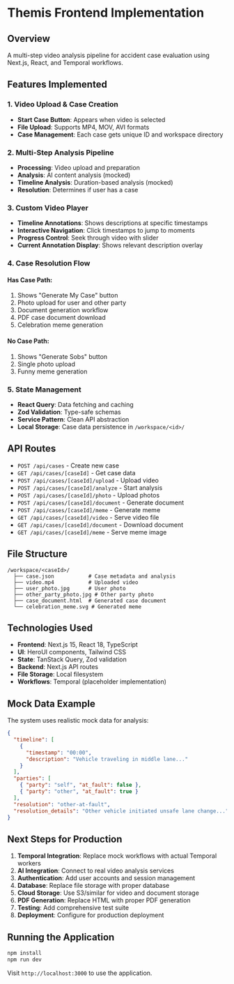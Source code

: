 # Themis Frontend Implementation

## Overview
A multi-step video analysis pipeline for accident case evaluation using Next.js, React, and Temporal workflows.

## Features Implemented

### 1. Video Upload & Case Creation
- **Start Case Button**: Appears when video is selected
- **File Upload**: Supports MP4, MOV, AVI formats
- **Case Management**: Each case gets unique ID and workspace directory

### 2. Multi-Step Analysis Pipeline
- **Processing**: Video upload and preparation
- **Analysis**: AI content analysis (mocked)
- **Timeline Analysis**: Duration-based analysis (mocked)
- **Resolution**: Determines if user has a case

### 3. Custom Video Player
- **Timeline Annotations**: Shows descriptions at specific timestamps
- **Interactive Navigation**: Click timestamps to jump to moments
- **Progress Control**: Seek through video with slider
- **Current Annotation Display**: Shows relevant description overlay

### 4. Case Resolution Flow

#### Has Case Path:
1. Shows "Generate My Case" button
2. Photo upload for user and other party
3. Document generation workflow
4. PDF case document download
5. Celebration meme generation

#### No Case Path:
1. Shows "Generate Sobs" button
2. Single photo upload
3. Funny meme generation

### 5. State Management
- **React Query**: Data fetching and caching
- **Zod Validation**: Type-safe schemas
- **Service Pattern**: Clean API abstraction
- **Local Storage**: Case data persistence in `/workspace/<id>/`

## API Routes

- `POST /api/cases` - Create new case
- `GET /api/cases/[caseId]` - Get case data
- `POST /api/cases/[caseId]/upload` - Upload video
- `POST /api/cases/[caseId]/analyze` - Start analysis
- `POST /api/cases/[caseId]/photo` - Upload photos
- `POST /api/cases/[caseId]/document` - Generate document
- `POST /api/cases/[caseId]/meme` - Generate meme
- `GET /api/cases/[caseId]/video` - Serve video file
- `GET /api/cases/[caseId]/document` - Download document
- `GET /api/cases/[caseId]/meme` - Serve meme image

## File Structure

```
/workspace/<caseId>/
  ├── case.json           # Case metadata and analysis
  ├── video.mp4           # Uploaded video
  ├── user_photo.jpg      # User photo
  ├── other_party_photo.jpg # Other party photo
  ├── case_document.html  # Generated case document
  └── celebration_meme.svg # Generated meme
```

## Technologies Used

- **Frontend**: Next.js 15, React 18, TypeScript
- **UI**: HeroUI components, Tailwind CSS
- **State**: TanStack Query, Zod validation
- **Backend**: Next.js API routes
- **File Storage**: Local filesystem
- **Workflows**: Temporal (placeholder implementation)

## Mock Data Example

The system uses realistic mock data for analysis:

```json
{
  "timeline": [
    {
      "timestamp": "00:00",
      "description": "Vehicle traveling in middle lane..."
    }
  ],
  "parties": [
    { "party": "self", "at_fault": false },
    { "party": "other", "at_fault": true }
  ],
  "resolution": "other-at-fault",
  "resolution_details": "Other vehicle initiated unsafe lane change..."
}
```

## Next Steps for Production

1. **Temporal Integration**: Replace mock workflows with actual Temporal workers
2. **AI Integration**: Connect to real video analysis services
3. **Authentication**: Add user accounts and session management
4. **Database**: Replace file storage with proper database
5. **Cloud Storage**: Use S3/similar for video and document storage
6. **PDF Generation**: Replace HTML with proper PDF generation
7. **Testing**: Add comprehensive test suite
8. **Deployment**: Configure for production deployment

## Running the Application

```bash
npm install
npm run dev
```

Visit `http://localhost:3000` to use the application.
